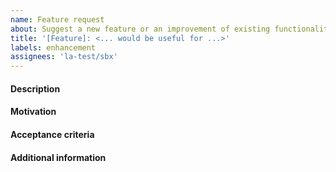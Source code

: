 ```yaml
---
name: Feature request
about: Suggest a new feature or an improvement of existing functionality
title: '[Feature]: <... would be useful for ...>'
labels: enhancement
assignees: 'la-test/sbx'
---
```


<!--
BEFORE SUBMITTING: 
1) Please search to make sure this feature has not been requested already
2) If it is about something that does not work as expected, please create a bug report instead.
3) Delete any comment bloc such as this one.
-->

#### Description
<!-- Describe the problem this feature/improvement is addressing, and the solution you'd like -->

#### Motivation
<!-- Describe why it is needed: the value to a user, and who that user might be -->

#### Acceptance criteria
<!-- Describe the conditions which must be met for this request to be closed -->

#### Additional information
<!-- E.g.: Link to example, documentation and/or non-duplicate issue -->
